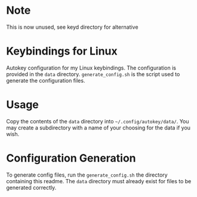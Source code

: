# Note
This is now unused, see keyd directory for alternative

# Keybindings for Linux
Autokey configuration for my Linux keybindings. The configuration is provided in the `data` directory. `generate_config.sh` is the script used to generate the configuration files.

# Usage
Copy the contents of the `data` directory into `~/.config/autokey/data/`. You may create a subdirectory with a name of your choosing for the data if you wish.

# Configuration Generation
To generate config files, run the `generate_config.sh` the directory containing this readme. The `data` directory must already exist for files to be generated correctly.